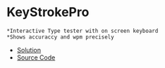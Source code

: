 # KeyStrokePro
    *Interactive Type tester with on screen keyboard
    *Shows accuraccy and wpm precisely
   - [Solution]([https://faizy-khan.github.io/-LetsGrowMore_Internship//Task1/Task1.html](https://faizy-khan.github.io/KeyStrokePro/))
   - [Source Code]([https://github.com/Faizy-khan/-LetsGrowMore_Internship//tree/main/Task1](https://github.com/Faizy-khan/KeyStrokePro)https://github.com/Faizy-khan/KeyStrokePro)
